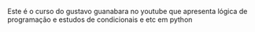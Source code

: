 Este é o curso do gustavo guanabara no youtube que apresenta lógica de programação e estudos de condicionais e etc em python
